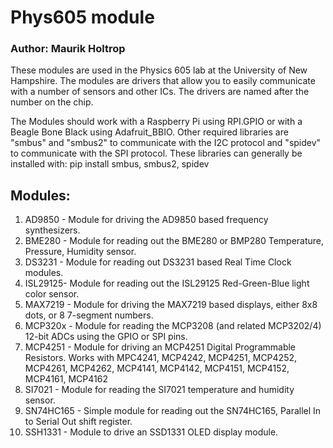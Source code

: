 # Phys605 module
### Author: Maurik Holtrop

These modules are used in the Physics 605 lab at the University of New Hampshire.
The modules are drivers that allow you to easily communicate with a number of sensors and
other ICs. The drivers are named after the number on the chip.

The Modules should work with a Raspberry Pi using RPI.GPIO or with a Beagle Bone Black using
Adafruit_BBIO. Other required libraries are "smbus" and "smbus2" to communicate with the I2C
protocol and "spidev" to communicate with the SPI protocol. These libraries can generally be
installed with:
    pip install smbus, smbus2, spidev

## Modules:

1. AD9850  - Module for driving the AD9850 based frequency synthesizers.
1. BME280  - Module for reading out the BME280 or BMP280 Temperature, Pressure, Humidity sensor.
1. DS3231  - Module for reading out DS3231 based Real Time Clock modules.
1. ISL29125- Module for reading out the ISL29125 Red-Green-Blue light color sensor.
1. MAX7219 - Module for driving the MAX7219 based displays, either 8x8 dots, or 8 7-segment numbers.
1. MCP320x - Module for reading the MCP3208 (and related MCP3202/4) 12-bit ADCs using the GPIO or SPI pins.
1. MCP4251 - Module for driving an MCP4251 Digital Programmable Resistors. Works with MPC4241, MCP4242, MCP4251, MCP4252, MCP4261, MCP4262, MCP4141, MCP4142, MCP4151, MCP4152, MCP4161, MCP4162
1. SI7021  - Module for reading the SI7021 temperature and humidity sensor.
1. SN74HC165 - Simple module for reading out the SN74HC165, Parallel In to Serial Out shift register.
1. SSH1331 - Module to drive an SSD1331 OLED display module.
